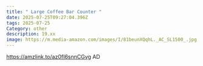 ```yaml
---
title: " Large Coffee Bar Counter "
date: 2025-07-25T09:27:04.396Z
tags: 2025-07-25
Category: other
description: 19.xx
image: https://m.media-amazon.com/images/I/81beunXQqhL._AC_SL1500_.jpg
---
```

https://amzlink.to/az0fI6snnCGvg
AD